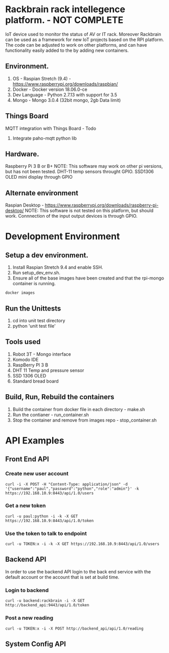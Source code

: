 # Rackbrain rack intellegence platform. - NOT COMPLETE
IoT device used to monitor the status of AV or IT rack. Moreover Rackbrain can be used as a framework for new IoT projects based on the RPI platform. The code can be adjusted to work on other platforms, and can have functionality easily added to the by adding new containers.

## Environment.
1. OS - Raspian Stretch (9.4) - https://www.raspberrypi.org/downloads/raspbian/
2. Docker - Docker version 18.06.0-ce
3. Dev Language - Python 2.7.13 with support for 3.5
4. Mongo - Mongo 3.0.4 (32bit mongo, 2gb Data limit)

## Things Board
MQTT integration with Things Board - Todo
1. Integrate paho-mqtt python lib

## Hardware.
Raspberry Pi 3 B or B+
NOTE: This software may work on other pi versions, but has not been tested.
DHT-11 temp sensors throught GPIO.
SSD1306 OLED mini display through GPIO

## Alternate environment
Raspian Desktop - https://www.raspberrypi.org/downloads/raspberry-pi-desktop/
NOTE: This software is not tested on this platform, but should work. Connnection of the input output devices is through GPIO.

# Development Environment

## Setup a dev environment.
1. Install Raspian Stretch 9.4 and enable SSH.
2. Run setup_dev_env.sh.
3. Ensure all of the base images have been created and that the rpi-mongo container is running.

```
docker images
```

## Run the Unittests
1. cd into unit test directory
2. python 'unit test file'

## Tools used
1. Robot 3T - Mongo interface
2. Komodo IDE
3. RaspBerry PI 3 B
4. DHT 11 Temp and pressure sensor
5. SSD 1306 OLED
6. Standard bread board

## Build, Run, Rebuild the containers
1. Build the container from docker file in each directory - make.sh
2. Run the contianer - run_container.sh
3. Stop the container and remove from images repo - stop_container.sh


# API Examples

## Front End API

### Create new user account
```
curl -i -X POST -H "Content-Type: application/json" -d '{"username":"paul","password":"python","role":"admin"}' -k https://192.168.10.9:8443/api/1.0/users
```
### Get a new token
```
curl -u paul:python -i -k -X GET https://192.168.10.9:8443/api/1.0/token
```
### Use the token to talk to endpoint
```
curl -u TOKEN:x -i -k -X GET https://192.168.10.9:8443/api/1.0/users
```
## Backend API

In order to use the backend API login to the back end service with the default account or the account that is set at build time.

### Login to backend
```
curl -u backend:rackbrain -i -X GET http://backend_api:9443/api/1.0/token
```
### Post a new reading
```
curl -u TOKEN:x -i -X POST http://backend_api/api/1.0/reading
```
## System Config API
